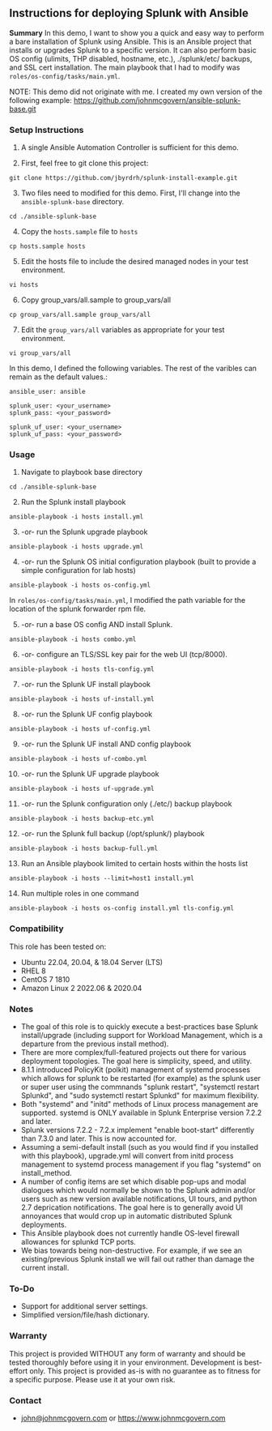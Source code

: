 ## Instructions for deploying Splunk with Ansible

**Summary**
In this demo, I want to show you a quick and easy way to perform a bare installation of Splunk using Ansible. This is an Ansible project that installs or upgrades Splunk to a specific version. It can also perform basic OS config (ulimits, THP disabled, hostname, etc.), ./splunk/etc/ backups, and SSL cert installation. The main playbook that I had to modify was `roles/os-config/tasks/main.yml`.

NOTE: This demo did not originate with me. I created my own version of the following example: https://github.com/johnmcgovern/ansible-splunk-base.git

### Setup Instructions

1. A single Ansible Automation Controller is sufficient for this demo.

2. First, feel free to git clone this project:

~~~
git clone https://github.com/jbyrdrh/splunk-install-example.git
~~~
	
3. Two files need to modified for this demo. First, I'll change into the `ansible-splunk-base` directory.

~~~
cd ./ansible-splunk-base		
~~~

4. Copy the `hosts.sample` file to `hosts`

~~~
cp hosts.sample hosts
~~~

5. Edit the hosts file to include the desired managed nodes in your test environment.

~~~
vi hosts
~~~
	
6. Copy group_vars/all.sample to group_vars/all

~~~
cp group_vars/all.sample group_vars/all
~~~

7. Edit the `group_vars/all` variables as appropriate for your test environment.

~~~
vi group_vars/all
~~~

In this demo, I defined the following variables. The rest of the varibles can remain as the default values.:

~~~
ansible_user: ansible

splunk_user: <your_username>
splunk_pass: <your_password>

splunk_uf_user: <your_username>
splunk_uf_pass: <your_password>
~~~

### Usage
	
1. Navigate to playbook base directory

~~~
cd ./ansible-splunk-base
~~~
	
2. Run the Splunk install playbook

~~~
ansible-playbook -i hosts install.yml
~~~

3. -or- run the Splunk upgrade playbook

~~~
ansible-playbook -i hosts upgrade.yml
~~~

4. -or- run the Splunk OS initial configuration playbook (built to provide a simple configuration for lab hosts)

~~~
ansible-playbook -i hosts os-config.yml
~~~

In `roles/os-config/tasks/main.yml`, I modified the path variable for the location of the splunk forwarder rpm file.

5. -or- run a base OS config AND install Splunk.

~~~
ansible-playbook -i hosts combo.yml	
~~~

6. -or- configure an TLS/SSL key pair for the web UI (tcp/8000).

~~~
ansible-playbook -i hosts tls-config.yml						
~~~

7. -or- run the Splunk UF install playbook

~~~
ansible-playbook -i hosts uf-install.yml
~~~

8. -or- run the Splunk UF config playbook

~~~
ansible-playbook -i hosts uf-config.yml
~~~

9. -or- run the Splunk UF install AND config playbook

~~~
ansible-playbook -i hosts uf-combo.yml	
~~~

10. -or- run the Splunk UF upgrade playbook

~~~
ansible-playbook -i hosts uf-upgrade.yml					
~~~

11. -or- run the Splunk configuration only (./etc/) backup playbook

~~~
ansible-playbook -i hosts backup-etc.yml
~~~

12. -or- run the Splunk full backup (/opt/splunk/) playbook

~~~
ansible-playbook -i hosts backup-full.yml		
~~~

13. Run an Ansible playbook limited to certain hosts within the hosts list

~~~
ansible-playbook -i hosts --limit=host1 install.yml
~~~

14. Run multiple roles in one command

~~~
ansible-playbook -i hosts os-config install.yml tls-config.yml
~~~

### Compatibility

This role has been tested on:

- Ubuntu 22.04, 20.04, & 18.04 Server (LTS)
- RHEL 8
- CentOS 7 1810
- Amazon Linux 2 2022.06 & 2020.04


### Notes

- The goal of this role is to quickly execute a best-practices base Splunk install/upgrade (including support for Workload Management, which is a departure from the previous install method).
- There are more complex/full-featured projects out there for various deployment topologies. The goal here is simplicity, speed, and utility.
- 8.1.1 introduced PolicyKit (polkit) management of systemd processes which allows for splunk to be restarted (for example) as the splunk user or super user using the commnands "splunk restart", "systemctl restart Splunkd", and "sudo systemctl restart Splunkd" for maximum flexibility.
- Both "systemd" and "initd" methods of Linux process management are supported. systemd is ONLY available in Splunk Enterprise version 7.2.2 and later. 
- Splunk versions 7.2.2 - 7.2.x implement "enable boot-start" differently than 7.3.0 and later. This is now accounted for.
- Assuming a semi-default install (such as you would find if you installed with this playbook), upgrade.yml will convert from initd process management to systemd process management if you flag "systemd" on install_method.
- A number of config items are set which disable pop-ups and modal dialogues which would normally be shown to the Splunk admin and/or users such as new version available notifications, UI tours, and python 2.7 deprication notifications. The goal here is to generally avoid UI annoyances that would crop up in automatic distributed Splunk deployments.
- This Ansible playbook does not currently handle OS-level firewall allowances for splunkd TCP ports.
- We bias towards being non-destructive. For example, if we see an existing/previous Splunk install we will fail out rather than damage the current install. 

### To-Do

- Support for additional server settings.
- Simplified version/file/hash dictionary.


### Warranty

This project is provided WITHOUT any form of warranty and should be tested thoroughly before using it in your environment. Development is best-effort only. This project is provided as-is with no guarantee as to fitness for a specific purpose. Please use it at your own risk.


### Contact

- john@johnmcgovern.com or https://www.johnmcgovern.com
